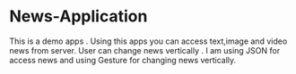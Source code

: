 # News-Application
This is a demo apps . Using this apps you can access text,image and video news from server. User can change news vertically . I am using JSON for access news and using Gesture for changing news vertically.  
